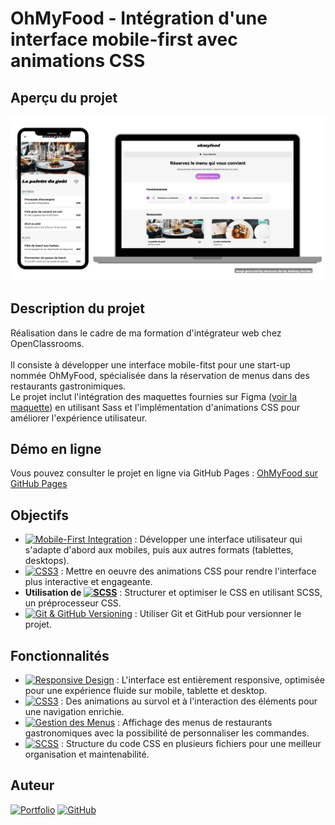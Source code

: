 # OhMyFood - Intégration d'une interface mobile-first avec animations CSS

## Aperçu du projet

![Aperçu OhMyFood](assets/screenshot.png)

## Description du projet

Réalisation dans le cadre de ma formation d'intégrateur web chez OpenClassrooms.<br><br>
Il consiste à développer une interface mobile-fitst pour une start-up nommée OhMyFood, spécialisée dans la réservation de menus dans des restaurants gastronimiques.<br>
Le projet inclut l'intégration des maquettes fournies sur Figma ([voir la maquette](https://www.figma.com/design/E4aL7CBi7SPEXhw6JRSQ0t/ARCHIVE-Maquettes-Ohmyfood-(mobile-et-desktop)?node-id=0-1&t=7fF59cTmtuBJQzrL-0)) en utilisant Sass et l'implémentation d'animations CSS pour améliorer l'expérience utilisateur.

## Démo en ligne

Vous pouvez consulter le projet en ligne via GitHub Pages : [OhMyFood sur GitHub Pages](https://martins-anthony.github.io/ohmyfood/)

## Objectifs

- [![Mobile-First Integration](https://img.shields.io/badge/Mobile--First%20Integration-4285F4?style=flat&logo=mobile&logoColor=white)](https://developer.mozilla.org/en-US/docs/Web/Progressive_web_apps/Responsive/Mobile_first)
 : Développer une interface utilisateur qui s'adapte d'abord aux mobiles, puis aux autres formats (tablettes, desktops).
- [![CSS3](https://img.shields.io/badge/Animations-CSS3-1572B6?style=flat&logo=css3&logoColor=white)](https://developer.mozilla.org/en-US/docs/Web/CSS) : Mettre en oeuvre des animations CSS pour rendre l'interface plus interactive et engageante.
- **Utilisation de [![SCSS](https://img.shields.io/badge/SCSS-CC6699?style=flat&logo=sass&logoColor=white)](https://sass-lang.com/)** : Structurer et optimiser le CSS en utilisant SCSS, un préprocesseur CSS.
- [![Git & GitHub Versioning](https://img.shields.io/badge/Versionnement%20Git%20%26%20GitHub-181717?style=flat&logo=github&logoColor=white)](https://git-scm.com/)
 : Utiliser Git et GitHub pour versionner le projet.

## Fonctionnalités

- [![Responsive Design](https://img.shields.io/badge/Responsive%20Design-34A853?style=flat&logo=responsive&logoColor=white)](https://developer.mozilla.org/en-US/docs/Learn/CSS/CSS_layout/Responsive_Design)
 : L'interface est entièrement responsive, optimisée pour une expérience fluide sur mobile, tablette et desktop.
- [![CSS3](https://img.shields.io/badge/Animations-CSS3-1572B6?style=flat&logo=css3&logoColor=white)](https://developer.mozilla.org/en-US/docs/Web/CSS) : Des animations au survol et à l'interaction des éléments pour une navigation enrichie.
- [![Gestion des Menus](https://img.shields.io/badge/Gestion%20des%20Menus-555555?style=flat&logo=bars&logoColor=white)](https://martins-anthony.github.io/ohmyfood/restaurants/la_palette_du_gout.html) : Affichage des menus de restaurants gastronomiques avec la possibilité de personnaliser les commandes.
- [![SCSS](https://img.shields.io/badge/SCSS-CC6699?style=flat&logo=sass&logoColor=white)](https://sass-lang.com/) : Structure du code CSS en plusieurs fichiers pour une meilleur organisation et maintenabilité.

## Auteur

[![Portfolio](https://img.shields.io/badge/Portfolio-webcraft--anthony.com-blueviolet?style=for-the-badge&logo=internet-explorer&logoColor=white)](http://webcraft-anthony.com)  [![GitHub](https://img.shields.io/badge/GitHub-Martins--Anthony-181717?style=for-the-badge&logo=github&logoColor=white)](https://github.com/Martins-Anthony)
